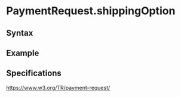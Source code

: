 # PaymentRequest.shippingOption

## Syntax

## Example

## Specifications

<https://www.w3.org/TR/payment-request/>
